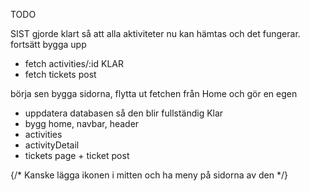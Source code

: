 TODO



SIST
gjorde klart så att alla aktiviteter nu kan hämtas och det fungerar.
fortsätt bygga upp
* fetch activities/:id KLAR
* fetch tickets post

börja sen bygga sidorna, flytta ut fetchen från Home och gör en egen

- uppdatera databasen så den blir fullständig Klar
- bygg home, navbar, header
- activities
- activityDetail
- tickets page + ticket post 


{/* Kanske lägga ikonen i mitten och ha meny på sidorna av den */}



